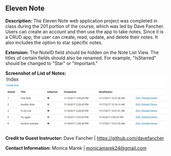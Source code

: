 ## Eleven Note

**Description:** The Eleven Note web application project was completed in class during the 201 portion of the course, which was led by Dave Fancher.  Users can create an account and then use the app to take notes. Since it is a CRUD app, the user can create, read, update, and delete their notes.  It also includes the option to star specific notes.

**Extension:** The NoteID field should be hidden on the Note List View.  The titles of certain fields should also be renamed.  For example, "IsStarred" should be changed to "Star" or "Important."

**Screenshot of List of Notes:** 
![Alt Text](NotesListView.JPG)

**Credit to Guest Instructor:** Dave Fancher | https://github.com/davefancher

**Contact Information:** Monica Marek | monicamarek24@gmail.com
